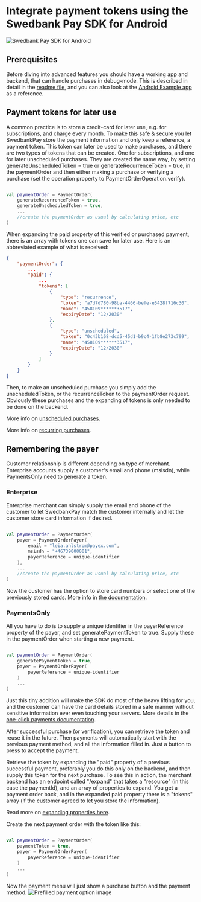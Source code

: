 # Integrate payment tokens using the Swedbank Pay SDK for Android

![Swedbank Pay SDK for Android][opengraph-image]

## Prerequisites 

Before diving into advanced features you should have a working app and backend, that can handle purchases in debug-mode. This is described in detail in the [readme file][readme], and you can also look at the [Android Example app][example-app] as a reference.

## Payment tokens for later use

A common practice is to store a credit-card for later use, e.g. for subscriptions, and charge every month. To make this safe & secure you let SwedbankPay store the payment information and only keep a reference, a payment token. This token can later be used to make purchases, and there are two types of tokens that can be created. One for subscriptions, and one for later unscheduled purchases. They are created the same way, by setting generateUnscheduledToken = true or generateRecurrenceToken = true, in the paymentOrder and then either making a purchase or verifying a purchase (set the operation property to PaymentOrderOperation.verify). 

``` Kotlin

val paymentOrder = PaymentOrder(
    generateRecurrenceToken = true,
    generateUnscheduledToken = true,
    ... 
    //create the paymentOrder as usual by calculating price, etc
)

```

When expanding the paid property of this verified or purchased payment, there is an array with tokens one can save for later use. Here is an abbreviated example of what is received:

``` JSON
{
    "paymentOrder": {
        ...
        "paid": {
            ...
            "tokens": [
                {
                    "type": "recurrence",
                    "token": "a7d7d780-98ba-4466-befe-e5428f716c30",
                    "name": "458109******3517",
                    "expiryDate": "12/2030"
                },
                {
                    "type": "unscheduled",
                    "token": "0c43b168-dcd5-45d1-b9c4-1fb8e273c799",
                    "name": "458109******3517",
                    "expiryDate": "12/2030"
                }
            ]
        }
    }
}
```

Then, to make an unscheduled purchase you simply add the unscheduledToken, or the recurrenceToken to the paymentOrder request. Obviously these purchases and the expanding of tokens is only needed to be done on the backend.

More info on [unscheduled purchases][unscheduled].

More info on [recurring purchases][recur].

## Remembering the payer

Customer relationship is different depending on type of merchant. Enterprise accounts supply a customer's email and phone (msisdn), while PaymentsOnly need to generate a token.

### Enterprise

Enterprise merchant can simply supply the email and phone of the customer to let SwedbankPay match the customer internally and let the customer store card information if desired.

``` Kotlin

val paymentOrder = PaymentOrder(
    payer = PaymentOrderPayer(
        email = "leia.ahlstrom@payex.com", 
        msisdn = "+46739000001",
        payerReference = unique-identifier
    ),
    ... 
    //create the paymentOrder as usual by calculating price, etc
)

```

Now the customer has the option to store card numbers or select one of the previously stored cards. More info in [the documentation][enterprise-payer-ref].

### PaymentsOnly

All you have to do is to supply a unique identifier in the payerReference property of the payer, and set generatePaymentToken to true. Supply these in the paymentOrder when starting a new payment. 

``` Kotlin

val paymentOrder = PaymentOrder(
    generatePaymentToken = true,
    payer = PaymentOrderPayer(
        payerReference = unique-identifier
    )
    ...
)

```

Just this tiny addition will make the SDK do most of the heavy lifting for you, and the customer can have the card details stored in a safe manner without sensitive information ever even touching your servers. More details in the [one-click payments documentation][one-click-payments].

After successful purchase (or verification), you can retrieve the token and reuse it in the future. Then payments will automatically start with the previous payment method, and all the information filled in. Just a button to press to accept the payment.

Retrieve the token by expanding the "paid" property of a previous successful payment, preferably you do this only on the backend, and then supply this token for the next purchase. To see this in action, the merchant backend has an endpoint called "/expand" that takes a "resource" (in this case the paymentId), and an array of properties to expand. You get a payment order back, and in the expanded paid property there is a "tokens" array (if the customer agreed to let you store the information). 

Read more on [expanding properties here][expanding_properties].

Create the next payment order with the token like this:

``` Kotlin

val paymentOrder = PaymentOrder(
    paymentToken = true,
    payer = PaymentOrderPayer(
        payerReference = unique-identifier
    )
    ...
)

```

Now the payment menu will just show a purchase button and the payment method.
![Prefilled payment option image][one-click-image]

[readme]: ./README.md
[opengraph-image]:      https://repository-images.githubusercontent.com/209730241/aa264700-6d3d-11eb-99e1-0b40a9bb19be
[example-app]: https://github.com/SwedbankPay/swedbank-pay-sdk-android
[one-click-payments]: https://developer.swedbankpay.com/checkout-v3/payments-only/features/optional/one-click-payments
[expanding_properties]: https://developer.swedbankpay.com/introduction#expansion
[one-click-image]: https://developer.swedbankpay.com/assets/img/checkout/one-click.png "Prefilled payment option"
[unscheduled]: https://developer.swedbankpay.com/checkout-v3/payments-only/features/optional/unscheduled
[recur]: https://developer.swedbankpay.com/checkout-v3/payments-only/features/optional/recur
[enterprise-payer-ref]: https://developer.swedbankpay.com/checkout-v3/enterprise/features/optional/enterprise-payer-reference
